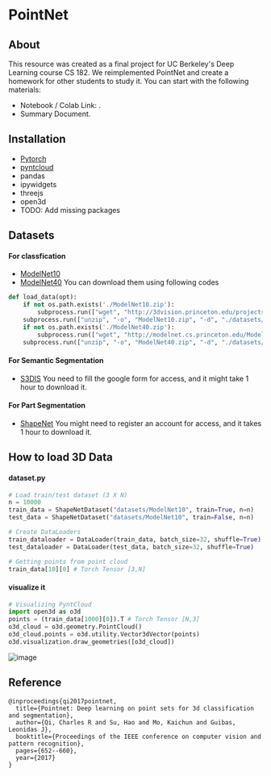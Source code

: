 # PointNet
## About
This resource was created as a final project for UC Berkeley's Deep Learning course CS 182. We reimplemented PointNet and create a homework for other students to study it. You can start with the following materials: 
- Notebook / Colab Link: .
- Summary Document.

## Installation
- [Pytorch](https://pytorch.org/get-started/locally/)
- [pyntcloud](https://pyntcloud.readthedocs.io/en/latest/installation.html)
- pandas
- ipywidgets
- threejs
- open3d
- TODO: Add missing packages

## Datasets
#### For classfication
- [ModelNet10](http://3dvision.princeton.edu/projects/2014/3DShapeNets/ModelNet10.zip)
- [ModelNet40](http://modelnet.cs.princeton.edu/ModelNet40.zip)
You can download them using following codes
```python
def load_data(opt):
    if not os.path.exists('./ModelNet10.zip'):
        subprocess.run(["wget", "http://3dvision.princeton.edu/projects/2014/3DShapeNets/ModelNet10.zip"])
    subprocess.run(["unzip", "-o", "ModelNet10.zip", "-d", "./datasets/"])
    if not os.path.exists('./ModelNet40.zip'):
        subprocess.run(["wget", "http://modelnet.cs.princeton.edu/ModelNet40.zip"])
    subprocess.run(["unzip", "-o", "ModelNet40.zip", "-d", "./datasets/"])
```
#### For Semantic Segmentation
- [S3DIS](http://buildingparser.stanford.edu/dataset.html)
You need to fill the google form for access, and it might take 1 hour to download it.

#### For Part Segmentation
- [ShapeNet](https://shapenet.org/download/shapenetcore)
You might need to register an account for access, and it takes 1 hour to download it.

## How to load 3D Data
#### **dataset.py**
```python
# Load train/test dataset (3 X N)
n = 10000
train_data = ShapeNetDataset("datasets/ModelNet10", train=True, n=n)
test_data = ShapeNetDataset("datasets/ModelNet10", train=False, n=n)

# Create DataLoaders
train_dataloader = DataLoader(train_data, batch_size=32, shuffle=True)
test_dataloader = DataLoader(test_data, batch_size=32, shuffle=True)

# Getting points from point cloud
train_data[10][0] # Torch Tensor [3,N]
```

#### visualize it
```python
# Visualizing PyntCloud
import open3d as o3d
points = (train_data[1000][0]).T # Torch Tensor [N,3]
o3d_cloud = o3d.geometry.PointCloud()
o3d_cloud.points = o3d.utility.Vector3dVector(points)
o3d.visualization.draw_geometries([o3d_cloud])
```
![image](https://user-images.githubusercontent.com/106426767/235564933-aa714f97-18fc-4372-b94e-b3c885b37e85.png)


## Reference
```
@inproceedings{qi2017pointnet,
  title={Pointnet: Deep learning on point sets for 3d classification and segmentation},
  author={Qi, Charles R and Su, Hao and Mo, Kaichun and Guibas, Leonidas J},
  booktitle={Proceedings of the IEEE conference on computer vision and pattern recognition},
  pages={652--660},
  year={2017}
}
```
